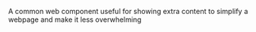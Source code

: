 A common web component useful for showing extra content to simplify a webpage and make it less overwhelming
